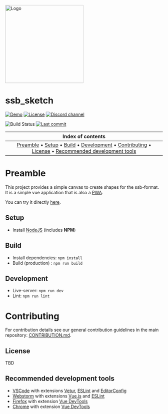 <p align="left">
    <img src="https://substation-beta.github.io/assets/img/logo.png" height="250" alt="Logo"/>
</p>

# ssb_sketch
[![Demo](https://img.shields.io/website.svg?url=https%3A%2F%2Fsubstation-beta.github.io%2Fssb_sketch?label=demo&logo=read%20the%20docs&logoColor=white)](https://substation-beta.github.io/ssb_sketch/) [![License](https://img.shields.io/github/license/substation-beta/ssb_sketch.svg?logo=github)](https://github.com/substation-beta/ssb_sketch/blob/master/LICENSE-APACHE-2.0) [![Discord channel](https://img.shields.io/discord/586927398277087235.svg?logo=discord)](https://discord.gg/H8HnPSv)

![Build Status](https://github.com/substation-beta/ssb_sketch/workflows/Build%20application/badge.svg) [![Last commit](https://img.shields.io/github/last-commit/substation-beta/ssb_sketch.svg?logo=github)](https://github.com/substation-beta/ssb_sketch/graphs/commit-activity)

| Index of contents |
|:---:|
| [Preamble](#preamble) &bull; [Setup](#setup) &bull; [Build](#build) &bull; [Development](#development)  &bull; [Contributing](#contributing)  &bull; [License](#license) &bull; [Recommended development tools](#recommended-development-tools) |


# Preamble
This project provides a simple canvas to create shapes for the ssb-format. It is a simple vue application that is also a [PWA](https://en.wikipedia.org/wiki/Progressive_web_application).

You can try it directly [here](https://substation-beta.github.io/ssb_sketch/).

## Setup
* Install [NodeJS](https://nodejs.org/en/download/) (includes **NPM**)

## Build
* Install dependencies: `npm install`
* Build (production) : `npm run build`

## Development
* Live-server: `npm run dev`
* Lint: `npm run lint`

# Contributing
For contribution details see our general contribution guidelines in the main repository: [CONTRIBUTION.md](https://github.com/substation-beta/ssb_implementation/blob/master/CONTRIBUTING.md).

## License
TBD

## Recommended development tools
* [VSCode](https://code.visualstudio.com/) with extensions [Vetur](https://marketplace.visualstudio.com/items?itemName=octref.vetur), [ESLint](https://marketplace.visualstudio.com/items?itemName=dbaeumer.vscode-eslint) and [EditorConfig](https://marketplace.visualstudio.com/items?itemName=EditorConfig.EditorConfig)
* [Webstorm](https://www.jetbrains.com/webstorm/) with extensions [Vue.js](https://plugins.jetbrains.com/plugin/9442-vue-js) and [ESLint](https://www.jetbrains.com/help/webstorm/eslint.html)
* [Firefox](https://www.mozilla.org/firefox/new/) with extension [Vue DevTools](https://addons.mozilla.org/de/firefox/addon/vue-js-devtools/)
* [Chrome](https://www.google.com/chrome/) with extension [Vue DevTools](https://chrome.google.com/webstore/detail/vuejs-devtools/nhdogjmejiglipccpnnnanhbledajbpd?hl=en)
